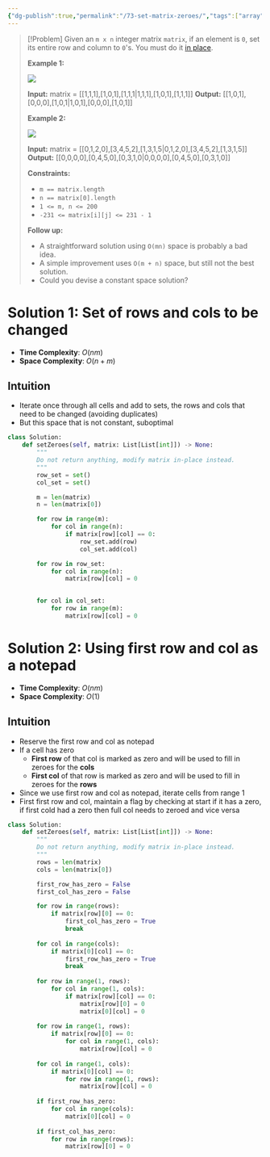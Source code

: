 ```yaml
---
{"dg-publish":true,"permalink":"/73-set-matrix-zeroes/","tags":["array","matrix"]}
---
```


>[!Problem]
>Given an `m x n` integer matrix `matrix`, if an element is `0`, set its entire row and column to `0`'s.
> You must do it [in place](https://en.wikipedia.org/wiki/In-place_algorithm).
> 
> **Example 1:**
> 
> ![](https://assets.leetcode.com/uploads/2020/08/17/mat1.jpg)
> 
> **Input:** matrix = [[1,1,1],[1,0,1],[1,1,1\|1,1,1],[1,0,1],[1,1,1]]
> **Output:** [[1,0,1],[0,0,0],[1,0,1\|1,0,1],[0,0,0],[1,0,1]]
> 
> **Example 2:**
> 
> ![](https://assets.leetcode.com/uploads/2020/08/17/mat2.jpg)
> 
> **Input:** matrix = [[0,1,2,0],[3,4,5,2],[1,3,1,5\|0,1,2,0],[3,4,5,2],[1,3,1,5]]
> **Output:** [[0,0,0,0],[0,4,5,0],[0,3,1,0\|0,0,0,0],[0,4,5,0],[0,3,1,0]]
> 
> **Constraints:**
> 
> - `m == matrix.length`
> - `n == matrix[0].length`
> - `1 <= m, n <= 200`
> - `-231 <= matrix[i][j] <= 231 - 1`
> 
> **Follow up:**
> 
> - A straightforward solution using `O(mn)` space is probably a bad idea.
> - A simple improvement uses `O(m + n)` space, but still not the best solution.
> - Could you devise a constant space solution?

# Solution 1: Set of rows and cols to be changed
- **Time Complexity**: $O(nm)$
- **Space Complexity**: $O(n + m)$
## Intuition
- Iterate once through all cells and add to sets, the rows and cols that need to be changed (avoiding duplicates)
- But this space that is not constant, suboptimal
```python
class Solution:
    def setZeroes(self, matrix: List[List[int]]) -> None:
        """
        Do not return anything, modify matrix in-place instead.
        """
        row_set = set()
        col_set = set()

        m = len(matrix)
        n = len(matrix[0])

        for row in range(m):
            for col in range(n):
                if matrix[row][col] == 0:
                    row_set.add(row)
                    col_set.add(col)

        for row in row_set:
            for col in range(n):
                matrix[row][col] = 0
        

        for col in col_set:
            for row in range(m):
                matrix[row][col] = 0
```
# Solution 2: Using first row and col as a notepad
- **Time Complexity**: $O(nm)$
- **Space Complexity**: $O(1)$
## Intuition
- Reserve the first row and col as notepad
- If a cell has zero
	- **First row** of that col is marked as zero and will be used to fill in zeroes for the **cols**
	- **First col** of that row is marked as zero and will be used to fill in zeroes for the **rows**
- Since we use first row and col as notepad, iterate cells from range 1
- First first row and col, maintain a flag by checking at start if it has a zero, if first cold had a zero then full col needs to zeroed and vice versa

```python
class Solution:
    def setZeroes(self, matrix: List[List[int]]) -> None:
        """
        Do not return anything, modify matrix in-place instead.
        """
        rows = len(matrix)
        cols = len(matrix[0])

        first_row_has_zero = False
        first_col_has_zero = False

        for row in range(rows):
            if matrix[row][0] == 0:
                first_col_has_zero = True
                break
        
        for col in range(cols):
            if matrix[0][col] == 0:
                first_row_has_zero = True
                break
        
        for row in range(1, rows):
            for col in range(1, cols):
                if matrix[row][col] == 0:
                    matrix[row][0] = 0
                    matrix[0][col] = 0
        
        for row in range(1, rows):
            if matrix[row][0] == 0:
                for col in range(1, cols):
                    matrix[row][col] = 0
        
        for col in range(1, cols):
            if matrix[0][col] == 0:
                for row in range(1, rows):
                    matrix[row][col] = 0
        
        if first_row_has_zero:
            for col in range(cols):
                matrix[0][col] = 0
        
        if first_col_has_zero:
            for row in range(rows):
                matrix[row][0] = 0
```